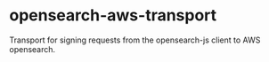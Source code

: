 # opensearch-aws-transport
Transport for signing requests from the opensearch-js client to AWS opensearch.
